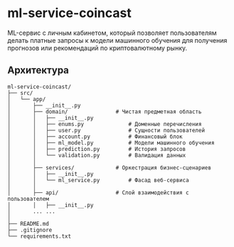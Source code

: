 # ml-service-coincast

ML-сервис с личным кабинетом, который позволяет пользователям делать платные запросы к
модели машинного обучения для получения прогнозов или рекомендаций
по криптовалютному рынку.

## Архитектура

```
ml-service-coincast/
├── src/
│   └── app/
│       ├── __init__.py
│       ├── domain/               # Чистая предметная область
│       │   ├── __init__.py
│       │   ├── enums.py              # Доменные перечисления
│       │   ├── user.py               # Сущности пользователей
│       │   ├── account.py            # Финансовый блок
│       │   ├── ml_model.py           # Модели машинного обучения
│       │   ├── prediction.py         # История запросов
│       │   └── validation.py         # Валидация данных
│       │
│       ├── services/             # Оркестрация бизнес-сценариев
│       │   ├── __init__.py
│       │   └── ml_service.py         # Фасад веб-сервиса
│       │
│       ├── api/                  # Слой взаимодействия с пользователем
│       │   ├── __init__.py
│       ... ...
│
├── README.md
├── .gitignore
└── requirements.txt
```

